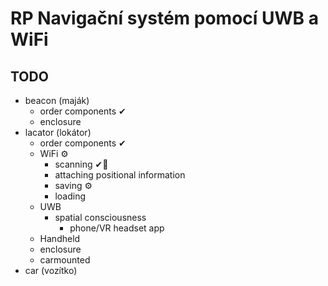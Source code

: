 # RP Navigační systém pomocí UWB a WiFi
## TODO
- beacon (maják)
  - order components ✔
  - enclosure
- lacator (lokátor)
  - order components ✔
  - WiFi ⚙ 
    - scanning ✔🍝
    - attaching positional information
    - saving ⚙
    - loading
  - UWB
    - spatial consciousness
      - phone/VR headset app
  - Handheld
  - enclosure 
  - carmounted
-  car (vozítko)
